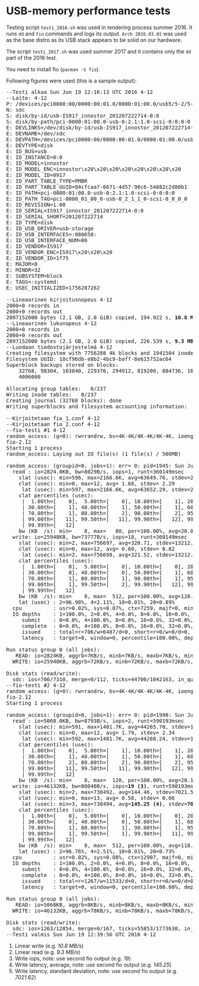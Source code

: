 # USB-memory performance tests

Testing script `testi_2016.sh` was used in tendering process summer 2016. It runs `dd`
and `fio` commands and logs its output. `Arch 2016.03.01` was used as the
base distro as its USB stack appears to be solid on our hardware.

The script `testi_2017.sh` was used summer 2017 and it contains only the `dd` part of the
2016 test.

You need to install fio (`pacman -S fio`).

Following figures were used (this is a sample output):

<pre>
--Testi alkaa Sun Jun 19 12:16:13 UTC 2016 4-12
--Laite: 4-12
P: /devices/pci0000:00/0000:00:01.0/0000:01:00.0/usb5/5-2/5-2.1/5-2.1:1.0/host10/target10:0:0/10:0:0:0/block/sdc
N: sdc
S: disk/by-id/usb-IS917_innostor_201207222714-0:0
S: disk/by-path/pci-0000:01:00.0-usb-0:2.1:1.0-scsi-0:0:0:0
E: DEVLINKS=/dev/disk/by-id/usb-IS917_innostor_201207222714-0:0 /dev/disk/by-path/pci-0000:01:00.0-usb-0:2.1:1.0-scsi-0:0:0:0
E: DEVNAME=/dev/sdc
E: DEVPATH=/devices/pci0000:00/0000:00:01.0/0000:01:00.0/usb5/5-2/5-2.1/5-2.1:1.0/host10/target10:0:0/10:0:0:0/block/sdc
E: DEVTYPE=disk
E: ID_BUS=usb
E: ID_INSTANCE=0:0
E: ID_MODEL=innostor
E: ID_MODEL_ENC=innostor\x20\x20\x20\x20\x20\x20\x20\x20
E: ID_MODEL_ID=0917
E: ID_PART_TABLE_TYPE=PMBR
E: ID_PART_TABLE_UUID=84cfcaa7-6671-4d57-98c6-54882c2d88b1
E: ID_PATH=pci-0000:01:00.0-usb-0:2.1:1.0-scsi-0:0:0:0
E: ID_PATH_TAG=pci-0000_01_00_0-usb-0_2_1_1_0-scsi-0_0_0_0
E: ID_REVISION=1.00
E: ID_SERIAL=IS917_innostor_201207222714-0:0
E: ID_SERIAL_SHORT=201207222714
E: ID_TYPE=disk
E: ID_USB_DRIVER=usb-storage
E: ID_USB_INTERFACES=:080650:
E: ID_USB_INTERFACE_NUM=00
E: ID_VENDOR=IS917
E: ID_VENDOR_ENC=IS917\x20\x20\x20
E: ID_VENDOR_ID=1f75
E: MAJOR=8
E: MINOR=32
E: SUBSYSTEM=block
E: TAGS=:systemd:
E: USEC_INITIALIZED=1756287262

--Lineaarinen kirjoitusnopeus 4-12
2000+0 records in
2000+0 records out
2097152000 bytes (2.1 GB, 2.0 GiB) copied, 194.922 s, <b>10.8 MB/s (1)</b>
--Lineaarinen lukunopeus 4-12
2000+0 records in
2000+0 records out
2097152000 bytes (2.1 GB, 2.0 GiB) copied, 226.539 s, <b>9.3 MB/s (2)</b>
--Luodaan tiedostojärjestelmä 4-12
Creating filesystem with 7756288 4k blocks and 1941504 inodes
Filesystem UUID: 18cf96db-e8b2-4bc9-baff-8e615752ac64
Superblock backups stored on blocks: 
	32768, 98304, 163840, 229376, 294912, 819200, 884736, 1605632, 2654208, 
	4096000

Allocating group tables:   0/237
Writing inode tables:   0/237
Creating journal (32768 blocks): done
Writing superblocks and filesystem accounting information:   0/237

--Kirjoitetaan fio_1.conf 4-12
--Kirjoitetaan fio_2.conf 4-12
--fio-testi #1 4-12
random_access: (g=0): rw=randrw, bs=4K-4K/4K-4K/4K-4K, ioengine=libaio, iodepth=1
fio-2.12
Starting 1 process
random_access: Laying out IO file(s) (1 file(s) / 500MB)

random_access: (groupid=0, jobs=1): err= 0: pid=1945: Sun Jun 19 12:30:05 2016
  read : io=2824.0KB, bw=8029B/s, iops=1, runt=360149msec
    slat (usec): min=596, max=2166.6K, avg=63649.76, stdev=234583.70
    clat (usec): min=0, max=12, avg= 1.68, stdev= 2.29
     lat (usec): min=597, max=2166.6K, avg=63652.29, stdev=234583.50
    clat percentiles (usec):
     |  1.00th=[    0],  5.00th=[    0], 10.00th=[    1], 20.00th=[    1],
     | 30.00th=[    1], 40.00th=[    1], 50.00th=[    1], 60.00th=[    1],
     | 70.00th=[    1], 80.00th=[    2], 90.00th=[    2], 95.00th=[   10],
     | 99.00th=[   11], 99.50th=[   11], 99.90th=[   12], 99.95th=[   12],
     | 99.99th=[   12]
    bw (KB  /s): min=    8, max=   80, per=100.00%, avg=20.03, stdev=15.08
  write: io=25948KB, bw=73777B/s, iops=18, runt=360149msec
    slat (usec): min=2, max=756697, avg=320.71, stdev=13212.66
    clat (usec): min=0, max=12, avg= 0.60, stdev= 0.82
     lat (usec): min=2, max=756698, avg=321.52, stdev=13212.67
    clat percentiles (usec):
     |  1.00th=[    0],  5.00th=[    0], 10.00th=[    0], 20.00th=[    0],
     | 30.00th=[    0], 40.00th=[    0], 50.00th=[    1], 60.00th=[    1],
     | 70.00th=[    1], 80.00th=[    1], 90.00th=[    1], 95.00th=[    1],
     | 99.00th=[    1], 99.50th=[    2], 99.90th=[   12], 99.95th=[   12],
     | 99.99th=[   12]
    bw (KB  /s): min=    8, max=  512, per=100.00%, avg=120.41, stdev=110.48
    lat (usec) : 2=96.98%, 4=2.11%, 10=0.01%, 20=0.89%
  cpu          : usr=0.02%, sys=0.07%, ctx=7259, majf=0, minf=12
  IO depths    : 1=100.0%, 2=0.0%, 4=0.0%, 8=0.0%, 16=0.0%, 32=0.0%, >=64=0.0%
     submit    : 0=0.0%, 4=100.0%, 8=0.0%, 16=0.0%, 32=0.0%, 64=0.0%, >=64=0.0%
     complete  : 0=0.0%, 4=100.0%, 8=0.0%, 16=0.0%, 32=0.0%, 64=0.0%, >=64=0.0%
     issued    : total=r=706/w=6487/d=0, short=r=0/w=0/d=0, drop=r=0/w=0/d=0
     latency   : target=0, window=0, percentile=100.00%, depth=1

Run status group 0 (all jobs):
   READ: io=2824KB, aggrb=7KB/s, minb=7KB/s, maxb=7KB/s, mint=360149msec, maxt=360149msec
  WRITE: io=25948KB, aggrb=72KB/s, minb=72KB/s, maxb=72KB/s, mint=360149msec, maxt=360149msec

Disk stats (read/write):
  sdc: ios=706/7310, merge=0/112, ticks=44700/1042163, in_queue=1087514, util=99.92%
--fio-testi #2 4-12
random_access: (g=0): rw=randrw, bs=4K-4K/4K-4K/4K-4K, ioengine=libaio, iodepth=1
fio-2.12
Starting 1 process

random_access: (groupid=0, jobs=1): err= 0: pid=1998: Sun Jun 19 12:39:55 2016
  read : io=5068.0KB, bw=8793B/s, iops=2, runt=590193msec
    slat (usec): min=591, max=1481.7K, avg=44265.70, stdev=179069.20
    clat (usec): min=0, max=12, avg= 1.79, stdev= 2.34
     lat (usec): min=592, max=1481.7K, avg=44268.24, stdev=179068.96
    clat percentiles (usec):
     |  1.00th=[    0],  5.00th=[    1], 10.00th=[    1], 20.00th=[    1],
     | 30.00th=[    1], 40.00th=[    1], 50.00th=[    1], 60.00th=[    1],
     | 70.00th=[    2], 80.00th=[    2], 90.00th=[    2], 95.00th=[   11],
     | 99.00th=[   11], 99.50th=[   11], 99.90th=[   12], 99.95th=[   12],
     | 99.99th=[   12]
    bw (KB  /s): min=    8, max=  120, per=100.00%, avg=20.17, stdev=15.83
  write: io=46132KB, bw=80040B/s, iops=<b>19 (3)</b>, runt=590193msec
    slat (usec): min=2, max=738492, avg=144.46, stdev=7021.59
    clat (usec): min=0, max=13, avg= 0.58, stdev= 0.66
     lat (usec): min=3, max=738494, avg=<b>145.25 (4)</b>, stdev=<b>7021.62 (5)</b>
    clat percentiles (usec):
     |  1.00th=[    0],  5.00th=[    0], 10.00th=[    0], 20.00th=[    0],
     | 30.00th=[    0], 40.00th=[    0], 50.00th=[    1], 60.00th=[    1],
     | 70.00th=[    1], 80.00th=[    1], 90.00th=[    1], 95.00th=[    1],
     | 99.00th=[    1], 99.50th=[    1], 99.90th=[   11], 99.95th=[   12],
     | 99.99th=[   12]
    bw (KB  /s): min=    8, max=  512, per=100.00%, avg=118.41, stdev=107.34
    lat (usec) : 2=96.76%, 4=2.51%, 10=0.01%, 20=0.73%
  cpu          : usr=0.02%, sys=0.08%, ctx=12907, majf=0, minf=12
  IO depths    : 1=100.0%, 2=0.0%, 4=0.0%, 8=0.0%, 16=0.0%, 32=0.0%, >=64=0.0%
     submit    : 0=0.0%, 4=100.0%, 8=0.0%, 16=0.0%, 32=0.0%, 64=0.0%, >=64=0.0%
     complete  : 0=0.0%, 4=100.0%, 8=0.0%, 16=0.0%, 32=0.0%, 64=0.0%, >=64=0.0%
     issued    : total=r=1267/w=11533/d=0, short=r=0/w=0/d=0, drop=r=0/w=0/d=0
     latency   : target=0, window=0, percentile=100.00%, depth=1

Run status group 0 (all jobs):
   READ: io=5068KB, aggrb=8KB/s, minb=8KB/s, maxb=8KB/s, mint=590193msec, maxt=590193msec
  WRITE: io=46132KB, aggrb=78KB/s, minb=78KB/s, maxb=78KB/s, mint=590193msec, maxt=590193msec

Disk stats (read/write):
  sdc: ios=1263/12854, merge=0/167, ticks=55853/1773630, in_queue=1830080, util=99.92%
--Testi valmis Sun Jun 19 12:39:56 UTC 2016 4-12
</pre>

 1. Linear write (e.g. *10.8 MB/s*)
 2. Linear read (e.g. *9.3 MB/s*)
 3. Write iops, note: use second fio output (e.g. *19*)
 4. Write latency, average, note: use second fio output (e.g. *145.25*)
 5. Write latency, standard deviation, note: use second fio output (e.g. *7021.62*)
